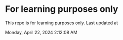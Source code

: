 # For learning purposes only
This repo is for learning purposes only.
Last updated at

Monday, April 22, 2024 2:12:08 AM

